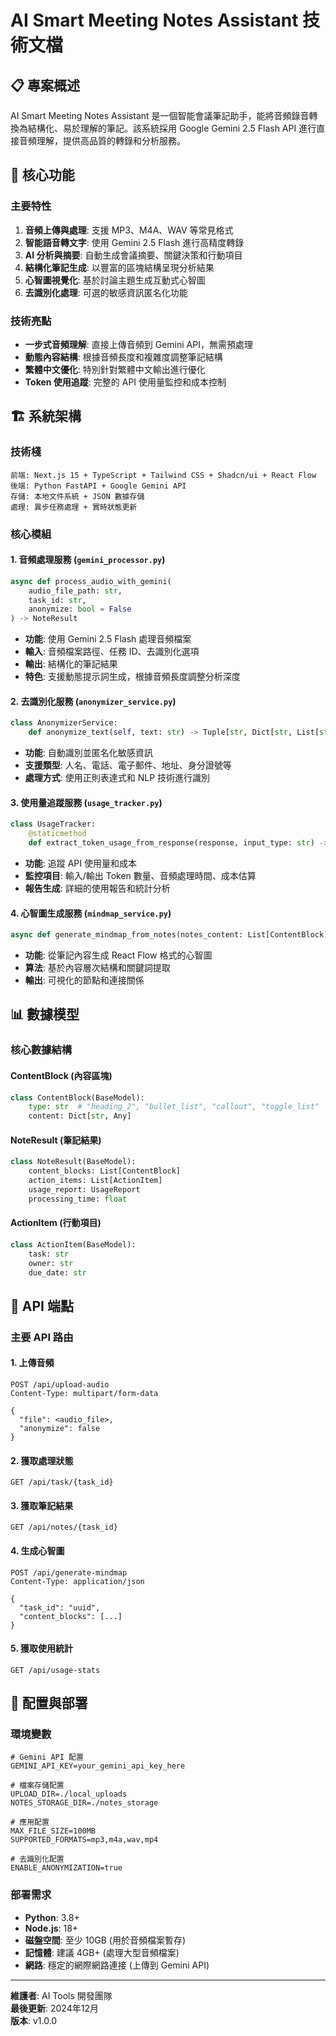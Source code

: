 # AI Smart Meeting Notes Assistant 技術文檔

## 📋 專案概述

AI Smart Meeting Notes Assistant 是一個智能會議筆記助手，能將音頻錄音轉換為結構化、易於理解的筆記。該系統採用 Google Gemini 2.5 Flash API 進行直接音頻理解，提供高品質的轉錄和分析服務。

## 🎯 核心功能

### 主要特性
1. **音頻上傳與處理**: 支援 MP3、M4A、WAV 等常見格式
2. **智能語音轉文字**: 使用 Gemini 2.5 Flash 進行高精度轉錄
3. **AI 分析與摘要**: 自動生成會議摘要、關鍵決策和行動項目
4. **結構化筆記生成**: 以豐富的區塊結構呈現分析結果
5. **心智圖視覺化**: 基於討論主題生成互動式心智圖
6. **去識別化處理**: 可選的敏感資訊匿名化功能

### 技術亮點
- **一步式音頻理解**: 直接上傳音頻到 Gemini API，無需預處理
- **動態內容結構**: 根據音頻長度和複雜度調整筆記結構
- **繁體中文優化**: 特別針對繁體中文輸出進行優化
- **Token 使用追蹤**: 完整的 API 使用量監控和成本控制

## 🏗️ 系統架構

### 技術棧
```
前端: Next.js 15 + TypeScript + Tailwind CSS + Shadcn/ui + React Flow
後端: Python FastAPI + Google Gemini API
存儲: 本地文件系統 + JSON 數據存儲
處理: 異步任務處理 + 實時狀態更新
```

### 核心模組

#### 1. 音頻處理服務 (`gemini_processor.py`)
```python
async def process_audio_with_gemini(
    audio_file_path: str, 
    task_id: str, 
    anonymize: bool = False
) -> NoteResult
```
- **功能**: 使用 Gemini 2.5 Flash 處理音頻檔案
- **輸入**: 音頻檔案路徑、任務 ID、去識別化選項
- **輸出**: 結構化的筆記結果
- **特色**: 支援動態提示詞生成，根據音頻長度調整分析深度

#### 2. 去識別化服務 (`anonymizer_service.py`)
```python
class AnonymizerService:
    def anonymize_text(self, text: str) -> Tuple[str, Dict[str, List[str]]]
```
- **功能**: 自動識別並匿名化敏感資訊
- **支援類型**: 人名、電話、電子郵件、地址、身分證號等
- **處理方式**: 使用正則表達式和 NLP 技術進行識別

#### 3. 使用量追蹤服務 (`usage_tracker.py`)
```python
class UsageTracker:
    @staticmethod
    def extract_token_usage_from_response(response, input_type: str) -> TokenUsage
```
- **功能**: 追蹤 API 使用量和成本
- **監控項目**: 輸入/輸出 Token 數量、音頻處理時間、成本估算
- **報告生成**: 詳細的使用報告和統計分析

#### 4. 心智圖生成服務 (`mindmap_service.py`)
```python
async def generate_mindmap_from_notes(notes_content: List[ContentBlock]) -> ReactFlowMindMap
```
- **功能**: 從筆記內容生成 React Flow 格式的心智圖
- **算法**: 基於內容層次結構和關鍵詞提取
- **輸出**: 可視化的節點和連接關係

## 📊 數據模型

### 核心數據結構

#### ContentBlock (內容區塊)
```python
class ContentBlock(BaseModel):
    type: str  # "heading_2", "bullet_list", "callout", "toggle_list"
    content: Dict[str, Any]
```

#### NoteResult (筆記結果)
```python
class NoteResult(BaseModel):
    content_blocks: List[ContentBlock]
    action_items: List[ActionItem]
    usage_report: UsageReport
    processing_time: float
```

#### ActionItem (行動項目)
```python
class ActionItem(BaseModel):
    task: str
    owner: str
    due_date: str
```

## 🚀 API 端點

### 主要 API 路由

#### 1. 上傳音頻
```http
POST /api/upload-audio
Content-Type: multipart/form-data

{
  "file": <audio_file>,
  "anonymize": false
}
```

#### 2. 獲取處理狀態
```http
GET /api/task/{task_id}
```

#### 3. 獲取筆記結果
```http
GET /api/notes/{task_id}
```

#### 4. 生成心智圖
```http
POST /api/generate-mindmap
Content-Type: application/json

{
  "task_id": "uuid",
  "content_blocks": [...]
}
```

#### 5. 獲取使用統計
```http
GET /api/usage-stats
```

## 🔧 配置與部署

### 環境變數
```env
# Gemini API 配置
GEMINI_API_KEY=your_gemini_api_key_here

# 檔案存儲配置
UPLOAD_DIR=./local_uploads
NOTES_STORAGE_DIR=./notes_storage

# 應用配置
MAX_FILE_SIZE=100MB
SUPPORTED_FORMATS=mp3,m4a,wav,mp4

# 去識別化配置
ENABLE_ANONYMIZATION=true
```

### 部署需求
- **Python**: 3.8+
- **Node.js**: 18+
- **磁盤空間**: 至少 10GB (用於音頻檔案暫存)
- **記憶體**: 建議 4GB+ (處理大型音頻檔案)
- **網路**: 穩定的網際網路連接 (上傳到 Gemini API)

---

**維護者**: AI Tools 開發團隊  
**最後更新**: 2024年12月  
**版本**: v1.0.0